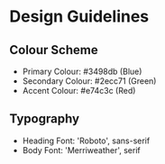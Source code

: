 # Design Guidelines

## Colour Scheme
- Primary Colour: #3498db (Blue)
- Secondary Colour: #2ecc71 (Green)
- Accent Colour: #e74c3c (Red)

## Typography
- Heading Font: 'Roboto', sans-serif
- Body Font: 'Merriweather', serif